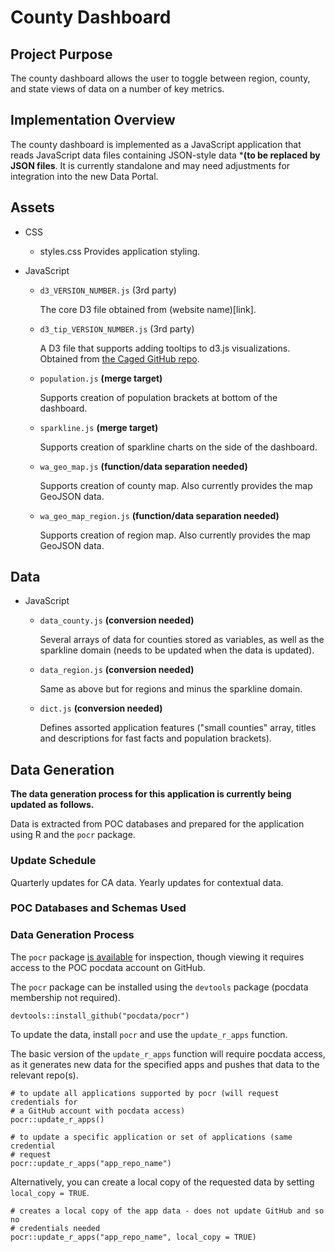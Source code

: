 # County Dashboard
## Project Purpose
The county dashboard allows the user to toggle between region, county, and state 
views of data on a number of key metrics.

## Implementation Overview
The county dashboard is implemented as a JavaScript application that reads
JavaScript data files containing JSON-style data ***(to be replaced by JSON
files**. It is currently standalone and may need adjustments for integration 
into the new Data Portal.

## Assets
* CSS
	* styles.css
	Provides application styling.

* JavaScript
	* `d3_VERSION_NUMBER.js` (3rd party)
	
		The core D3 file obtained from (website name)[link].
	
	* `d3_tip_VERSION_NUMBER.js` (3rd party)
	
		A D3 file that supports adding tooltips to d3.js visualizations. 
		Obtained from [the Caged GitHub repo](https://github.com/caged/d3-tip).
	
	* `population.js` **(merge target)**
	
		Supports creation of population brackets at bottom of the dashboard.
	
	* `sparkline.js` **(merge target)**
	
		Supports creation of sparkline charts on the side of the dashboard.
	
	* `wa_geo_map.js` **(function/data separation needed)**
	
		Supports creation of county map. Also currently provides the map GeoJSON 
		data.
	
	* `wa_geo_map_region.js` **(function/data separation needed)**
	
		Supports creation of region map. Also currently provides the map GeoJSON 
		data.

## Data
* JavaScript
	* `data_county.js` **(conversion needed)**
	
		Several arrays of data for counties stored as variables, as well as the 
		sparkline domain (needs to be updated when the data is updated).
	
	* `data_region.js` **(conversion needed)**
	
		Same as above but for regions and minus the sparkline domain.
	
	* `dict.js` **(conversion needed)**
	
		Defines assorted application features ("small counties" array, titles
		and descriptions for fast facts and population brackets).

## Data Generation
**The data generation process for this application is currently being updated as
follows.**

Data is extracted from POC databases and prepared for the application using R
and the `pocr` package.

### Update Schedule
Quarterly updates for CA data. Yearly updates for contextual data.

### POC Databases and Schemas Used

### Data Generation Process
The `pocr` package [is available](https://github.com/pocdata/pocr/tree/master/R)
for inspection, though viewing it requires access to the POC pocdata account
on GitHub.

The `pocr` package can be installed using the `devtools` package (pocdata 
membership not required).

```
devtools::install_github("pocdata/pocr")
```

To update the data, install `pocr` and use the `update_r_apps` function. 

The basic version of the `update_r_apps` function will require pocdata access, 
as it generates new data for the specified apps and pushes that data to the
relevant repo(s). 

```
# to update all applications supported by pocr (will request credentials for
# a GitHub account with pocdata access)
pocr::update_r_apps()

# to update a specific application or set of applications (same credential
# request
pocr::update_r_apps("app_repo_name")
```

Alternatively, you can create a local copy of the requested data by setting
`local_copy = TRUE`.

```
# creates a local copy of the app data - does not update GitHub and so no
# credentials needed
pocr::update_r_apps("app_repo_name", local_copy = TRUE)
```